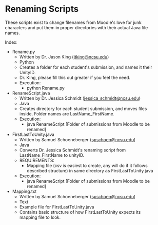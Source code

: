 # Renaming Scripts
These scripts exist to change filenames from Moodle's love for junk characters and put them in proper directories with their actual Java file names.

Index:
* Rename.py
  * Written by Dr. Jason King (jtking@ncsu.edu)
  * Python
  * Creates a folder for each student's submission, and names it their UnityID.
  * Dr. King, please fill this out greater if you feel the need.
  * Execution:
    * python Rename.py
* RenameScript.java
  * Written by Dr. Jessica Schmidt (jessica_schmidt@ncsu.edu)
  * Java
  * Creates directory for each student submission, and moves files inside. Folder names are LastName_FirstName.
  * Execution:
    * java RenameScript [Folder of submissions from Moodle to be renamed]
* FirstLastToUnity.java
  * Written by Samuel Schoeneberger (spschoen@ncsu.edu)
  * Java
  * Converts Dr. Jessica Schmidt's renaming script from LastName_FirstName to unityID.
  * REQUIREMENTS:
    * Mapping file (csv is easiest to create, any will do if it follows described structure) in same directory as FirstLastToUnity.java
  * Execution:
    * java RenameScript [Folder of submissions from Moodle to be renamed]
* Mapping.txt
  * Written by Samuel Schoeneberger (spschoen@ncsu.edu)
  * Text
  * Example file for FirstLastToUnity.java
  * Contains basic structure of how FirstLastToUnity expects its mapping file to look.
